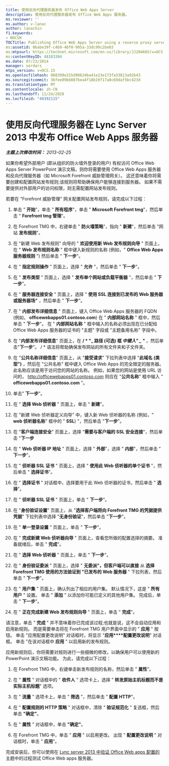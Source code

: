 ```yaml
---
title: 使用反向代理服务器发布 Office Web Apps Server
description: 使用反向代理服务器发布 Office Web Apps 服务器。
ms.reviewer: ''
ms.author: v-lanac
author: lanachin
f1.keywords:
- NOCSH
TOCTitle: Publishing Office Web Apps Server using a reverse proxy server
ms:assetid: 0babe39f-c4b9-46f0-995a-33dc99c2be03
ms:mtpsurl: https://technet.microsoft.com/en-us/library/JJ204665(v=OCS.15)
ms:contentKeyID: 48183384
ms.date: 07/23/2014
manager: serdars
mtps_version: v=OCS.15
ms.openlocfilehash: 888399e315d90624ba41e23e173fa33813a92b43
ms.sourcegitcommit: 36fee89bb887bea4f18b19f17a8c69daf5bc423d
ms.translationtype: MT
ms.contentlocale: zh-CN
ms.lasthandoff: 11/24/2020
ms.locfileid: "49392115"
---
```

# <a name="publishing-office-web-apps-server-in-lync-server-2013-using-a-reverse-proxy-server"></a>使用反向代理服务器在 Lync Server 2013 中发布 Office Web Apps 服务器

<div data-xmlns="http://www.w3.org/1999/xhtml">

<div class="topic" data-xmlns="http://www.w3.org/1999/xhtml" data-msxsl="urn:schemas-microsoft-com:xslt" data-cs="https://msdn.microsoft.com/">

<div data-asp="https://msdn2.microsoft.com/asp">



</div>

<div id="mainSection">

<div id="mainBody">

<span> </span>

_**主题上次修改时间：** 2013-02-25_

如果你希望外部用户 (即从组织的防火墙外登录的用户) 有权访问 Office Web Apps Server PowerPoint 演示文稿，则你将需要使用 Office Web Apps 服务器和反向代理服务器（如 Microsoft Forefront 威胁管理网关）。 这还意味着你将需要创建和配置网站发布规则;该规则将帮助确保用户能够连接到服务器。 如果不需要提供对外部用户的访问权限，则无需配置网站发布规则。

若要在 "Forefront 威胁管理" 网关配置网站发布规则，请完成以下过程：

1.  单击 " **开始**"，单击 " **所有程序**"，单击 " **Microsoft Forefront tmg**"，然后单击 " **Forefront tmg 管理**"。

2.  在 Forefront TMG 中，右键单击 " **防火墙策略**"，指向 " **新建**"，然后单击 "网站 **发布规则**"。

3.  在 "新建 Web 发布规则" 向导的 " **欢迎使用新 Web 发布规则向导** " 页面上，在 " **Web 发布规则名称** " 框中键入新规则的名称 (例如，" **Office Web Apps 服务器规则** ") 然后单击 " **下一步**"。

4.  在 " **指定规则操作** " 页面上，选择 " **允许** "，然后单击 " **下一步**"。

5.  在 " **发布类型** " 页面上，选择 " **发布单个网站或负载平衡器** "，然后单击 " **下一步**"。

6.  在 " **服务器连接安全** " 页面上，选择 " **使用 SSL 连接到已发布的 Web 服务器或服务器场"** ，然后单击 " **下一步**"。

7.  在 " **内部发布详细信息** " 页面上，键入 Office Web Apps 服务器的 FQDN (例如， **officewebapps01.contoso.com**) 在 " **内部网站名称** " 框中，然后单击 " **下一步**"。 在 " **内部网站名称** " 框中输入的名称必须出现在已分配给 Office Web Apps 服务器的证书的 "主题" 字段或 "主题备用名称" 字段中。

8.  在 "**内部发布详细信息**" 页面上，在 **/ \* "_ 路径 (可选) 框 *中键入" _ "*** ，然后单击"**下一步**"。 / \* 语法将帮助确保发布网站的所有文件夹和子文件夹。

9.  在 "**公共名称详细信息**" 页面上，从 "**接受请求**" 下拉列表中选择 "**此域名 (类型")** ，然后在 "公共名称" 框中键入 Office Web Apps 的完全限定的服务器。 此名称应该是用于访问您的网站的名称。 例如，如果您的网站是使用 URL 访问的， http://officewebapps01.contoso.com 则应在 "**公共名称**" 框中输入 " **officewebapps01.contoso.com** "。

10. 单击" **下一步**"。

11. 在 " **选择 Web 侦听器** " 页面上，单击 " **新建**"。

12. 在 "新建 Web 侦听器定义向导" 中，键入新 Web 侦听器的名称 (例如，" **web 侦听器名称**" 框中的 " **SSL**) "，然后单击 "**下一步**"。

13. 在 "**客户端连接安全**" 页面上，选择 "**需要与客户端的 SSL 安全连接**"，然后单击 "**下一步**

14. 在 " **Web 侦听器 IP 地址** " 页面上，选择 " **外部**"，选择 " **内部**"，然后单击 " **下一步**"。

15. 在 " **侦听器 SSL 证书** " 页面上，选择 " **使用此 Web 侦听器的单个证书** "，然后单击 " **选择证书**"。

16. 在 " **选择证书** " 对话框中，选择要用于此 Web 侦听器的证书，然后单击 " **选择**"。

17. 在 " **侦听器 SSL 证书** " 页面上，单击 " **下一步**"。

18. 在 "**身份验证设置**" 页面上，从 "**选择客户端将向 Forefront TMG 的凭据提供凭据**" 下拉列表中选择 "**无身份验证**"，然后单击 "**下一步**"。

19. 在 " **单一登录设置** " 页面上，单击 " **下一步**"。

20. 在 " **完成新建 Web 侦听器向导** " 页面上，查看您所做的配置选择的摘要。 准备就绪后，单击 " **完成**"。

21. 在 " **选择 Web 侦听器** " 页面上，单击 " **下一步**"。

22. 在 " **身份验证委派** " 页面上，选择 " **无委派"，但客户端可以直接** 从 **选择 Forefront TMG 使用的方法验证到 "已发布的 Web 服务器** " 下拉列表，然后单击 " **下一步**"。

23. 在 " **用户集** " 页面上，确认列出了相应的用户集。 默认情况下，这是 " **所有用户** " 设置。 单击 " **添加** " 以添加你可能已定义的其他用户集。 完成后，单击 " **下一步**"。

24. 在 " **正在完成新建 Web 发布规则向导** " 页面上，单击 " **完成**"。

请注意，单击 " **完成** " 并不意味着你已完成该过程;也就是说，这不会自动应用和启用新规则。 而是需要单击将在 Forefront TMG 用户界面中显示的 " **应用** " 按钮。 单击 "应用配置更改说明" 对话框时，将显示 "**应用****配置更改说明**" 对话框。 单击 "在该对话框中 **应用** " 以启用新的发布规则。

应用新规则后，你将需要对规则进行一些细微的修改，以确保用户可以使用新的 PowerPoint 演示文稿功能。 为此，请完成以下过程：

1.  在 Forefront TMG 中，右键单击新发布规则的名称，然后单击 " **属性**"。

2.  在 " **属性** " 对话框中的 " **收件人** " 选项卡上，选择 " **转发原始主机标题而不是实际主机标题**" 选项。

3.  在 " **流量** " 选项卡上，单击 " **筛选** "，然后单击 " **配置 HTTP**"。

4.  在 " **配置规则的 HTTP 策略** " 对话框中，清除 " **验证规范化** " 复选框，然后单击 **"确定"**。

5.  在 " **属性** " 对话框中，单击 **"确定"**。

6.  在 Forefront TMG 中，单击 " **应用** " 以启用更改。 出现 " **配置更改说明** " 对话框时，单击 " **应用**"。

完成安装后，你可以使用在 [Lync server 2013 中验证 Office Web apps 配置的](lync-server-2013-validating-the-configuration-of-office-web-apps-server.md)主题中的过程测试 Office Web apps 服务器。

</div>

<span> </span>

</div>

</div>

</div>

